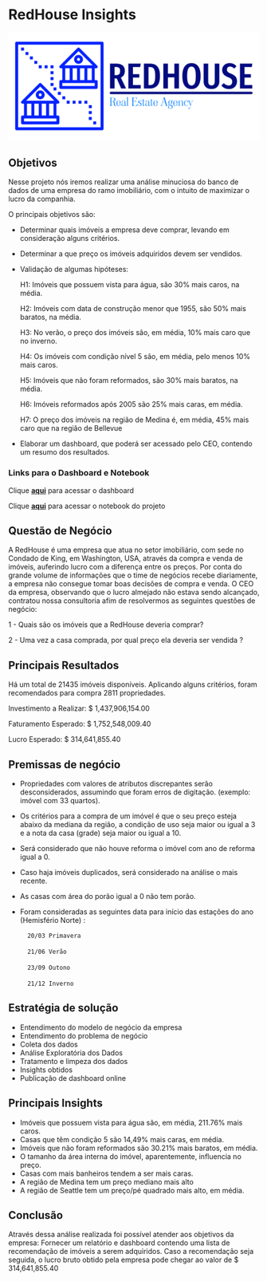 # RedHouse Insights
![Alt text](/images/redhouse-logo.png)

## Objetivos

Nesse projeto nós iremos realizar uma análise minuciosa do banco de dados de uma empresa do ramo imobiliário, com o intuito de maximizar o lucro da companhia.

O principais objetivos são:

- Determinar quais imóveis a empresa deve comprar, levando em consideração alguns critérios.

- Determinar a que preço os imóveis adquiridos devem ser vendidos.

- Validação de algumas hipóteses:

    H1: Imóveis que possuem vista para água, são 30% mais caros, na média.

    H2: Imóveis com data de construção menor que 1955, são 50% mais baratos, na média.
    
    H3: No verão, o preço dos imóveis são, em média, 10% mais caro que no inverno.
   
    H4: Os imóveis com condição nível 5 são, em média, pelo menos 10% mais caros.
   
    H5: Imóveis que não foram reformados, são 30% mais baratos, na média.
   
    H6: Imóveis reformados após 2005 são 25% mais caras, em média.
   
    H7: O preço dos imóveis na região de Medina é, em média, 45% mais caro que na região de Bellevue

- Elaborar um dashboard, que poderá ser acessado pelo CEO, contendo um resumo dos resultados.

### Links para o Dashboard e Notebook
Clique [**aqui**](https://joaocalista-redhouse-app-appapp-ozlr1v.streamlitapp.com/) para acessar o dashboard

Clique [**aqui**](https://nbviewer.org/github/joaocalista/redhouse_app/blob/main/EDA.ipynb) para acessar o notebook do projeto

## Questão de Negócio

A RedHouse é uma empresa que atua no setor imobiliário, com sede no Condado de King, em Washington, USA, através da compra e venda de imóveis, auferindo lucro com a diferença entre os preços.
Por conta do grande volume de informações que o time de negócios recebe diariamente, a empresa não consegue tomar boas decisões de compra e venda.
O CEO da empresa, observando que o lucro almejado não estava sendo alcançado, contratou nossa consultoria afim de resolvermos as seguintes questões de negócio:

1 - Quais são os imóveis que a RedHouse
deveria comprar?

2 - Uma vez a casa comprada, por qual preço ela deveria ser vendida ?

## Principais Resultados
Há um total de 21435 imóveis disponíveis. Aplicando alguns critérios, foram recomendados
para compra 2811 propriedades.

Investimento a Realizar: $ 1,437,906,154.00

Faturamento Esperado: $ 1,752,548,009.40

Lucro Esperado: $ 314,641,855.40


## Premissas de negócio
 
- Propriedades com valores de atributos discrepantes serão desconsiderados, assumindo que foram erros de digitação. (exemplo: imóvel com 33 quartos).
- Os critérios para a compra de um imóvel é que o seu preço esteja abaixo da mediana da região, a condição de uso seja maior ou igual a 3 e a nota da casa (grade) 
    seja maior ou igual a 10.
- Será considerado que não houve reforma o imóvel com ano de reforma igual a 0.
- Caso haja imóveis duplicados, será considerado na análise o mais recente.
- As casas com área do porão igual a 0 não tem porão.
- Foram consideradas as seguintes data para início das estações do ano (Hemisfério Norte) : 
            
        20/03 Primavera

        21/06 Verão

        23/09 Outono

        21/12 Inverno

## Estratégia de solução
- Entendimento do modelo de negócio da empresa
- Entendimento do problema de negócio
- Coleta dos dados
- Análise Exploratória dos Dados
- Tratamento e limpeza dos dados
- Insights obtidos
- Publicação de dashboard online

## Principais Insights
- Imóveis que possuem vista para água são, em média, 211.76% mais caros.
- Casas que têm condição 5 são 14,49% mais caras, em média.
- Imóveis que não foram reformados são 30.21% mais baratos, em média.
- O tamanho da área interna do imóvel, aparentemente, influencia no preço.
- Casas com mais banheiros tendem a ser mais caras.
- A região de Medina tem um preço mediano mais alto
- A região de Seattle tem um preço/pé quadrado mais alto, em média.

## Conclusão
Através dessa análise realizada foi possível atender aos objetivos da empresa:
Fornecer um relatório e dashboard contendo uma lista de recomendação de imóveis 
a serem adquiridos.
Caso a recomendação seja seguida, o lucro bruto obtido pela empresa pode chegar ao
valor de  $ 314,641,855.40
